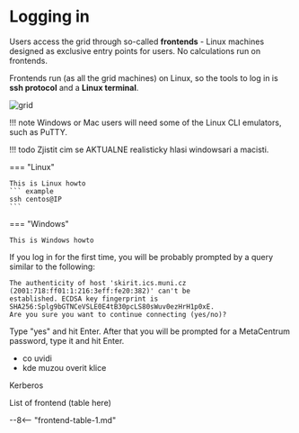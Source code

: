# Logging in

Users access the grid through so-called **frontends** - Linux machines designed as exclusive entry points for users. No calculations run on frontends.

Frontends run (as all the grid machines) on Linux, so the tools to log in is **ssh protocol** and a **Linux terminal**.

![grid](/assets/templ_004.png)

!!! note
    Windows or Mac users will need some of the Linux CLI emulators, such as PuTTY. 

!!! todo
    Zjistit cim se AKTUALNE realisticky hlasi windowsari a macisti.

=== "Linux"

    This is Linux howto
    ``` example
    ssh centos@IP
    ```

=== "Windows"

    This is Windows howto

If you log in for the first time, you will be probably prompted by a query similar to the following:

    The authenticity of host 'skirit.ics.muni.cz (2001:718:ff01:1:216:3eff:fe20:382)' can't be
    established. ECDSA key fingerprint is SHA256:Splg9bGTNCeVSLE0E4tB30pcLS80sWuv0ezHrH1p0xE.
    Are you sure you want to continue connecting (yes/no)?

Type "yes" and hit Enter. After that you will be prompted for a MetaCentrum password, type it and hit Enter.

- co uvidi
- kde muzou overit klice


Kerberos


List of frontend (table here)

--8<-- "frontend-table-1.md"
